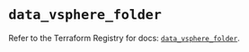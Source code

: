 # `data_vsphere_folder`

Refer to the Terraform Registry for docs: [`data_vsphere_folder`](https://registry.terraform.io/providers/hashicorp/vsphere/2.6.1/docs/data-sources/folder).
